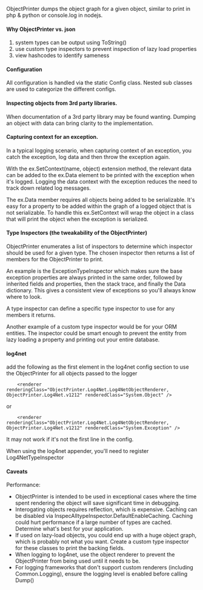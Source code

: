 ObjectPrinter dumps the object graph for a given object, 
similar to print in php & python or console.log in nodejs.

#### Why ObjectPrinter vs. json

1. system types can be output using ToString()
2. use custom type inspectors to prevent inspection of lazy load properties
3. view hashcodes to identify sameness

#### Configuration
All configuration is handled via the static Config class.  Nested sub classes are used to categorize the different configs.

#### Inspecting objects from 3rd party libraries.  
When documentation of a 3rd party library may be found wanting. Dumping an object with data can bring clarity to the implementation.

#### Capturing context for an exception.  
In a typical logging scenario, when capturing context of an exception, you catch the exception, log data and then throw the exception again.  

With the ex.SetContext(name, object) extension method, the relevant data can be added to the ex.Data element to be printed with the exception when it's logged.  Logging the data context with the exception reduces the need to track down related log messages.

The ex.Data member requires all objects being added to be serializable. It's easy for a property to be added within the graph of a logged object that is not serializable.  To handle this ex.SetContext will wrap the object in a class that will print the object when the exception is serialized.

#### Type Inspectors (the tweakability of the ObjectPrinter)
ObjectPrinter enumerates a list of inspectors to determine which inspector should be used for a given type.  The chosen inspector then returns a list of members for the ObjectPrinter to print.

An example is the ExceptionTypeInspector which makes sure the base exception properties are always printed in the same order, followed by inherited fields and properties, then the stack trace, and finally the Data dictionary. This gives a consistent view of exceptions so you'll always know where to look.

A type inspector can define a specific type inspector to use for any members it returns.

Another example of a custom type inspector would be for your ORM entities.  The inspector could be smart enough to prevent the entity from lazy loading a property and printing out your entire database.

#### log4net
add the following as the first element in the log4net config section to use the ObjectPrinter 
for all objects passed to the logger
```
	<renderer renderingClass="ObjectPrinter.Log4Net.Log4NetObjectRenderer, ObjectPrinter.Log4Net.v1212" renderedClass="System.Object" />
```
or
```
	<renderer renderingClass="ObjectPrinter.Log4Net.Log4NetObjectRenderer, ObjectPrinter.Log4Net.v1212" renderedClass="System.Exception" />
```

It may not work if it's not the first line in the config.

When using the log4net appender, you'll need to register Log4NetTypeInspector

#### Caveats

Performance:
* ObjectPrinter is intended to be used in exceptional cases where the time 
  spent rendering the object will save significant time in debugging.
* Interogating objects requires reflection, which is expensive.
  Caching can be disabled via InspecAlltypeInspector.DefaultEnableCaching.
  Caching could hurt performance if a large number of types are cached.
  Determine what's best for your application.
* If used on lazy-load objects, you could end up with a huge object 
  graph, which is probably not what you want.  Create a custom type
  inspector for these classes to print the backing fields.
* When logging to log4net, use the object renderer to prevent the 
  ObjectPrinter from being used until it needs to be.  
* For logging frameworks that don't support custom renderers 
  (including Common.Logging), ensure the logging level is enabled 
  before calling Dump()
